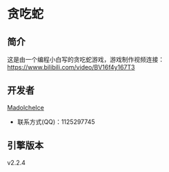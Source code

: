 # 贪吃蛇

## 简介
这是由一个编程小白写的贪吃蛇游戏，游戏制作视频连接：https://www.bilibili.com/video/BV16f4y167T3

## 开发者
[MadolcheIce](https://github.com/MadolcheIce)

+ 联系方式(QQ)：1125297745

## 引擎版本
v2.2.4